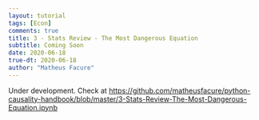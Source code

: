 ```yaml
---
layout: tutorial
tags: [Econ]
comments: true
title: 3 - Stats Review - The Most Dangerous Equation
subtitle: Coming Soon
date: 2020-06-18
true-dt: 2020-06-18
author: "Matheus Facure"
---
```


Under development. Check at https://github.com/matheusfacure/python-causality-handbook/blob/master/3-Stats-Review-The-Most-Dangerous-Equation.ipynb

